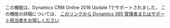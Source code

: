 この機能は、Dynamics CRM Online 2016 Update 1でサポートされました。 この機能の詳細については、 [このリンクから Dynamics 365 管理者またはサポート担当者をお探しください](https://../basics/find-administrator-support.md)